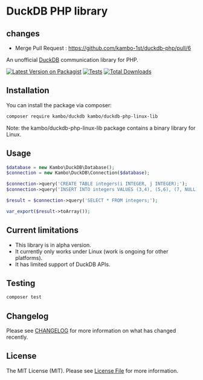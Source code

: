 # DuckDB PHP library

## changes

* Merge Pull Request : https://github.com/kambo-1st/duckdb-php/pull/6

An unofficial  [DuckDB]( https://duckdb.org/) communication library for PHP.

[![Latest Version on Packagist](https://img.shields.io/packagist/v/kambo/duckdb-php.svg?style=flat-square)](https://packagist.org/packages/kambo/duckdb-php)
[![Tests](https://img.shields.io/github/actions/workflow/status/kambo-1st/duckdb-php/run-tests.yml?branch=main&label=tests&style=flat-square)](https://github.com/kambo-1st/duckdb-php/actions/workflows/run-tests.yml)
[![Total Downloads](https://img.shields.io/packagist/dt/kambo/duckdb-php.svg?style=flat-square)](https://packagist.org/packages/kambo/duckdb-php)


## Installation

You can install the package via composer:

```bash
composer require kambo/duckdb kambo/duckdb-php-linux-lib
```

Note: the kambo/duckdb-php-linux-lib package contains a binary library for Linux.

## Usage

```php
$database = new Kambo\DuckDB\Database();
$connection = new Kambo\DuckDB\Connection($database);

$connection->query('CREATE TABLE integers(i INTEGER, j INTEGER);');
$connection->query('INSERT INTO integers VALUES (3,4), (5,6), (7, NULL) ');

$result = $connection->query('SELECT * FROM integers;');

var_export($result->toArray());
```

## Current limitations

- This library is in alpha version.
- It currently only works under Linux (work is ongoing for other platforms).
- It has limited support of DuckDB APIs.

## Testing

```bash
composer test
```

## Changelog

Please see [CHANGELOG](CHANGELOG.md) for more information on what has changed recently.

## License

The MIT License (MIT). Please see [License File](LICENSE.md) for more information.
